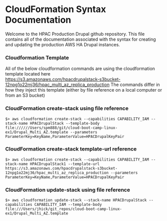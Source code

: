 CloudFormation Syntax Documentation
======================

Welcome to the HPAC Production Drupal github repository.  This file contains all of the documentation associated with the syntax for creating and updating the production AWS HA Drupal instances. 

### Cloudformation Template

All of the below cloudformation commands are using the cloudformation template located here   	
https://s3.amazonaws.com/hpacdrupalstack-s3bucket-12npg1o22mj36/hpac_multi_az_replica_production The commands differ in how they inject this template (either by file reference on a local computer or from an S3 bucket)

### CloudFormation create-stack using file reference

```
$> aws cloudformation create-stack --capabilities CAPABILITY_IAM --stack-name HPACDrupalStack --template-body file://////Users/spm888/git/cloud-boot-camp-linux-ex1/Drupal_Multi_AZ.template --parameters ParameterKey=KeyName,ParameterValue=HPACDrupalKeyPair
```
### CloudFormation create-stack template-url reference

```
$> aws cloudformation create-stack --capabilities CAPABILITY_IAM --stack-name HPACDrupalStack1 --template-url https://s3.amazonaws.com/hpacdrupalstack-s3bucket-12npg1o22mj36/hpac_multi_az_replica_production --parameters ParameterKey=KeyName,ParameterValue=HPACDrupalKeyPair
```

### CloudFormation update-stack using file reference

```
$> aws cloudformation update-stack --stack-name HPACDrupalStack --capabilities CAPABILITY_IAM --template-body file:///Users/jhick/git_repos/cloud-boot-camp-linux-ex1/Drupal_Multi_AZ.template
```
